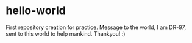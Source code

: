 # hello-world
First repository creation for practice.
Message to the world,
I am DR-97, sent to this world to help mankind. Thankyou! :)
